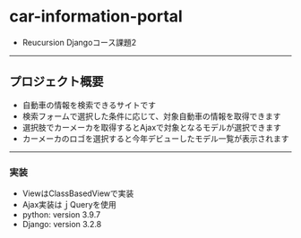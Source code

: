 # car-information-portal
- Reucursion Djangoコース課題2
___
## プロジェクト概要 
- 自動車の情報を検索できるサイトです 
- 検索フォームで選択した条件に応じて、対象自動車の情報を取得できます 
- 選択肢でカーメーカを取得するとAjaxで対象となるモデルが選択できます
- カーメーカのロゴを選択すると今年デビューしたモデル一覧が表示されます 
___

### 実装　
- ViewはClassBasedViewで実装 　
- Ajax実装はｊQueryを使用 
- python: version 3.9.7 
- Django: version 3.2.8 
